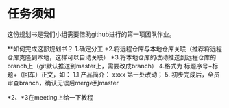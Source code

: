 # 任务须知
这份规划书是我们小组需要借助github进行的第一项团队作业。

**如何完成这部规划书？
1.确定分工
*2.将远程仓库与本地仓库关联（推荐将远程仓库克隆到本地，这样可以自动关联）
*3.将本地仓库的改动推送到远程仓库的branch上（git默认推送到master上，需要改成branch）
4.格式为 标题序号+标题+（回车）正文，如：
   1.1  产品简介：
        xxxx
第一处改动；
5. 初步完成后，全员审查branch，确认无误后merge到master

*2、*3在meeting上给一下教程
